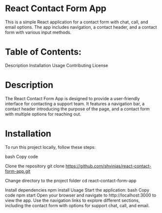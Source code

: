 # React Contact Form App

This is a simple React application for a contact form with chat, call, and email options. The app includes navigation, a contact header, and a contact form with various input methods.

# Table of Contents:

Description
 Installation
Usage
Contributing
License


# Description
The React Contact Form App is designed to provide a user-friendly interface for contacting a support team. It features a navigation bar, a contact header introducing the purpose of the page, and a contact form with multiple options for reaching out.

# Installation
To run this project locally, follow these steps:

bash
Copy code

Clone the repository
git clone https://github.com/shvinjas/react-contact-form-app.git

Change directory to the project folder
cd react-contact-form-app

Install dependencies
npm install
Usage
Start the application:
bash
Copy code
npm start
Open your browser and navigate to http://localhost:3000 to view the app.
Use the navigation links to explore different sections, including the contact form with options for support chat, call, and email.


